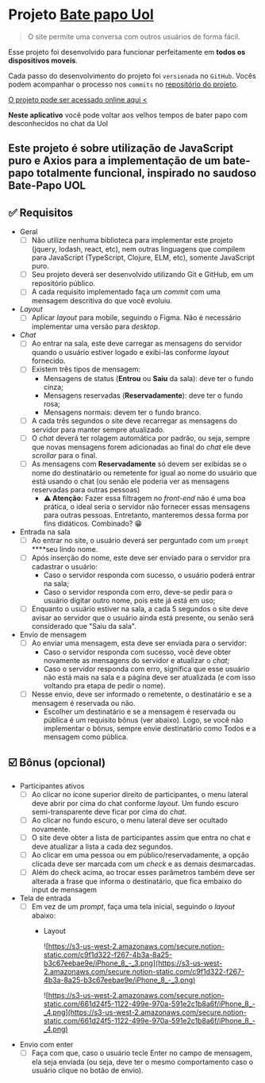 # **Projeto [Bate papo Uol](https://lucasnerism.github.io/projeto5-batepapouol/)**

> O site permite uma conversa com outros usuários de forma fácil.

Esse projeto foi desenvolvido para funcionar perfeitamente em **todos os dispositivos moveis**.

Cada passo do desenvolvimento do projeto foi `versionada` no `GitHub`. Vocês podem acompanhar o processo nos `commits` no [repositório do projeto](https://https://github.com/lucasnerism/projeto5-batepapouol).

[O projeto pode ser acessado online aqui <](https://lucasnerism.github.io/projeto5-batepapouol/)

**Neste aplicativo** você pode voltar aos velhos tempos de bater papo com desconhecidos no chat da Uol

## Este projeto é sobre utilização de JavaScript puro e Axios para a implementação de um bate-papo totalmente funcional, inspirado no saudoso Bate-Papo UOL

## ✅ Requisitos

- Geral
    - [ ]  Não utilize nenhuma biblioteca para implementar este projeto (jquery, lodash, react, etc), nem outras linguagens que compilem para JavaScript (TypeScript, Clojure, ELM, etc), somente JavaScript puro.
    - [ ]  Seu projeto deverá ser desenvolvido utilizando Git e GitHub, em um repositório público.
    - [ ]  A cada requisito implementado faça um *commit* com uma mensagem descritiva do que você evoluiu.
- *Layout*
    - [ ]  Aplicar *layout* para mobile, seguindo o Figma. Não é necessário implementar uma versão para *desktop*.
- *Chat*
    - [ ]  Ao entrar na sala, este deve carregar as mensagens do servidor quando o usuário estiver logado e exibi-las conforme *layout* fornecido.
    - [ ]  Existem três tipos de mensagem:
        - Mensagens de status (**Entrou** ou **Saiu** da sala): deve ter o fundo cinza;
        - Mensagens reservadas (**Reservadamente**): deve ter o fundo rosa;
        - Mensagens normais: devem ter o fundo branco.
    - [ ]  A cada três segundos o site deve recarregar as mensagens do servidor para manter sempre atualizado.
    - [ ]  O *chat* deverá ter rolagem automática por padrão, ou seja, sempre que novas mensagens forem adicionadas ao final do *chat* ele deve *scrollar* para o final.       
    - [ ]  As mensagens com **Reservadamente** só devem ser exibidas se o nome do destinatário ou remetente for igual ao nome do usuário que está usando o chat (ou senão ele poderia ver as mensagens reservadas para outras pessoas)
        - **⚠️ Atenção:** Fazer essa filtragem no *front-end* não é uma boa prática, o ideal seria o servidor não fornecer essas mensagens para outras pessoas. Entretanto, manteremos dessa forma por fins didáticos. Combinado? 😁
- Entrada na sala
    - [ ]  Ao entrar no site, o usuário deverá ser perguntado com um `prompt` ****seu lindo nome.
    - [ ]  Após inserção do nome, este deve ser enviado para o servidor pra cadastrar o usuário:
        - Caso o servidor responda com sucesso, o usuário poderá entrar na sala;
        - Caso o servidor responda com erro, deve-se pedir para o usuário digitar outro nome, pois este já está em uso;
    - [ ]  Enquanto o usuário estiver na sala, a cada 5 segundos o site deve avisar ao servidor que o usuário ainda está presente, ou senão será considerado que "Saiu da sala".
- Envio de mensagem
    - [ ]  Ao enviar uma mensagem, esta deve ser enviada para o servidor:
        - Caso o servidor responda com sucesso, você deve obter novamente as mensagens do servidor e atualizar o *chat;*
        - Caso o servidor responda com erro, significa que esse usuário não está mais na sala e a página deve ser atualizada (e com isso voltando pra etapa de pedir o nome).            
    - [ ]  Nesse envio, deve ser informado o remetente, o destinatário e se a mensagem é reservada ou não.
        - Escolher um destinatário e se a mensagem é reservada ou pública é um requisito bônus (ver abaixo). Logo, se você não implementar o bônus, sempre envie destinatário como Todos e a mensagem como pública.
   

## ☑️ Bônus (opcional)

- Participantes ativos
    - [ ]  Ao clicar no ícone superior direito de participantes, o menu lateral deve abrir por cima do chat conforme *layout*. Um fundo escuro semi-transparente deve ficar por cima do *chat*.
    - [ ]  Ao clicar no fundo escuro, o menu lateral deve ser ocultado novamente.
    - [ ]  O site deve obter a lista de participantes assim que entra no chat e deve atualizar a lista a cada dez segundos.
    - [ ]  Ao clicar em uma pessoa ou em público/reservadamente, a opção clicada deve ser marcada com um *check* e as demais desmarcadas.
    - [ ]  Além do check acima, ao trocar esses parâmetros também deve ser alterada a frase que informa o destinatário, que fica embaixo do input de mensagem
- Tela de entrada
    - [ ]  Em vez de um *prompt*, faça uma tela inicial, seguindo o *layout* abaixo:
        - Layout
            
            ![https://s3-us-west-2.amazonaws.com/secure.notion-static.com/c9f1d322-f267-4b3a-8a25-b3c67eebae9e/iPhone_8_-_3.png](https://s3-us-west-2.amazonaws.com/secure.notion-static.com/c9f1d322-f267-4b3a-8a25-b3c67eebae9e/iPhone_8_-_3.png)
            
            ![https://s3-us-west-2.amazonaws.com/secure.notion-static.com/661d24f5-1122-499e-970a-591e2c1b8a6f/iPhone_8_-_4.png](https://s3-us-west-2.amazonaws.com/secure.notion-static.com/661d24f5-1122-499e-970a-591e2c1b8a6f/iPhone_8_-_4.png)          
    
- Envio com enter
    - [ ]  Faça com que, caso o usuário tecle Enter no campo de mensagem, ela seja enviada (ou seja, deve ter o mesmo comportamento caso o usuário clique no botão de envio).
